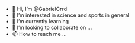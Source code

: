 - 👋 Hi, I’m @GabrielCrrd
- 👀 I’m interested in science and sports in general
- 🌱 I’m currently learning 
- 💞️ I’m looking to collaborate on ...
- 📫 How to reach me ...

<!---
GabrielCrrd/GabrielCrrd is a ✨ special ✨ repository because its `README.md` (this file) appears on your GitHub profile.
You can click the Preview link to take a look at your changes.
--->
